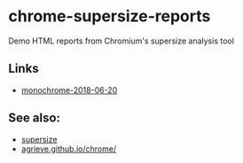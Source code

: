 # chrome-supersize-reports
Demo HTML reports from Chromium's supersize analysis tool

## Links
- [monochrome-2018-06-20](monochrome-2018-06-20)

## See also:
- [supersize](https://chromium.googlesource.com/chromium/src/+/master/tools/binary_size/README.md#Super-Size)
- [agrieve.github.io/chrome/](https://agrieve.github.io/chrome/)
